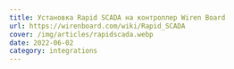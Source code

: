 ```yaml
---
title: Установка Rapid SCADA на контроллер Wiren Board
url: https://wirenboard.com/wiki/Rapid_SCADA
cover: /img/articles/rapidscada.webp
date: 2022-06-02
category: integrations
---
```

